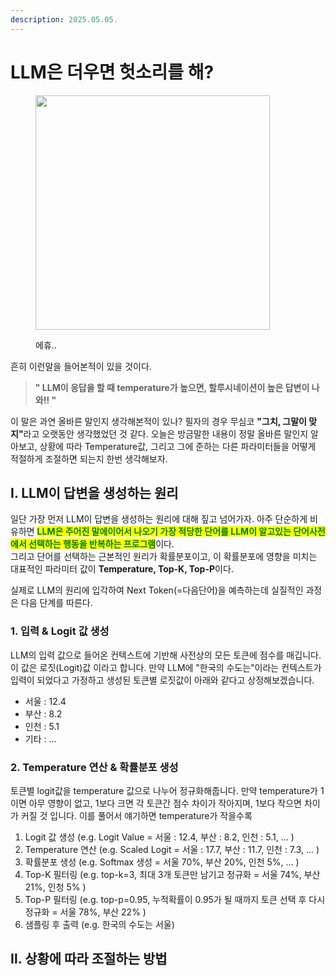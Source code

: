 ```yaml
---
description: 2025.05.05.
---
```


# LLM은 더우면 헛소리를 해?

<figure><img src="../.gitbook/assets/그림1.png" alt="" width="375"><figcaption><p>에휴..</p></figcaption></figure>



흔히 이런말을 들어본적이 있을 것이다.&#x20;

> **" LLM이 응답을 할 때 temperature가 높으면, 할루시네이션이 높은 답변이 나와!! "**

이 말은 과연  올바른 말인지 생각해본적이 있나? 필자의 경우 무심코 **"그치, 그말이 맞지"**&#xB77C;고 오랫동안  생각했었던 것 같다. 오늘은 방금말한 내용이 정말 올바른 말인지 알아보고, 상황에 따라 Temperature값, 그리고 그에 준하는 다른 파라미터들을 어떻게 적절하게 조절하면 되는지 한번 생각해보자.

## Ⅰ. LLM이 답변을 생성하는 원리

일단 가장 먼저 LLM이 답변을 생성하는 원리에 대해 짚고 넘어가자. 아주 단순하게 비유하면 <mark style="color:green;">**LLM은 주어진 말에이어서 나오기 가장 적당한 단어를 LLM이 알고있는 단어사전에서 선택하는 행동을 반복하는 프로그램**</mark>이다.\
그리고 단어를 선택하는 근본적인 원리가 확률분포이고, 이 확률분포에 영향을 미치는 대표적인 파라미터 값이 **Temperature, Top-K, Top-P**이다.&#x20;

실제로 LLM의 원리에 입각하여 Next Token(=다음단어)을 예측하는데 실질적인 과정은 다음 단계를 따른다.

### 1. 입력 & Logit 값 생성

LLM의 입력 값으로 들어온 컨텍스트에 기반해 사전상의 모든 토큰에 점수를 매깁니다. 이 값은 로짓(Logit)값 이라고 합니다. 만약 LLM에 "한국의 수도는"이라는 컨텍스트가 입력이 되었다고 가정하고 생성된 토큰별 로짓값이 아래와 같다고 상정해보겠습니다.

* 서울 : 12.4
* 부산 : 8.2
* 인천 : 5.1
* 기타 : ...

### 2. Temperature 연산 & 확률분포 생성

토큰별 logit값을 temperature 값으로 나누어 정규화해줍니다. 만약 temperature가 1이면 아무 영향이 없고, 1보다 크면 각 토큰간 점수 차이가 작아지며, 1보다 작으면 차이가 커질 것 입니다. 이를 풀어서 얘기하면 temperature가 작을수록&#x20;

1. Logit 값 생성 (e.g. Logit Value = 서울 : 12.4, 부산 : 8.2, 인천 : 5.1, ... )
2. Temperature 연산 (e.g. Scaled Logit = 서울 : 17.7, 부산 : 11.7, 인천 : 7.3, ... )
3. 확률분포 생성 (e.g. Softmax 생성 = 서울 70%, 부산 20%, 인천 5%, ... )
4. Top-K 필터링 (e.g. top-k=3, 최대 3개 토큰만 남기고 정규화 = 서울 74%, 부산 21%, 인청 5% )
5. Top-P 필터링 (e.g. top-p=0.95, 누적확률이 0.95가 될 때까지 토큰 선택 후 다시 정규화 = 서울 78%, 부산 22% )
6. 샘플링 후 출력 (e.g. 한국의 수도는 서울)

## Ⅱ. 상황에 따라 조절하는 방법

